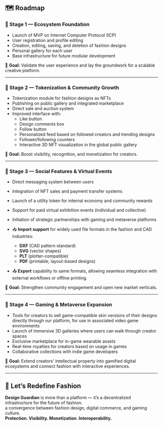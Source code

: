 ## 🗺️ Roadmap

### 🔹 Stage 1 — Ecosystem Foundation

- Launch of MVP on Internet Computer Protocol (ICP)  
- User registration and profile editing  
- Creation, editing, saving, and deletion of fashion designs  
- Personal gallery for each user  
- Base infrastructure for future modular development  

🎯 **Goal:** Validate the user experience and lay the groundwork for a scalable creative platform.

---

### 🔹 Stage 2 — Tokenization & Community Growth

- Tokenization module for fashion designs as NFTs  
- Publishing on public gallery and integrated marketplace  
- Direct sale and auction system  
- Improved interface with:  
  - Like button
  - Design comments box
  - Follow button  
  - Personalized feed based on followed creators and trending designs  
  - Follower/following counters  
  - Interactive 3D NFT visualization in the global public gallery  

🎯 **Goal:** Boost visibility, recognition, and monetization for creators.

---

### 🔹 Stage 3 — Social Features & Virtual Events

- Direct messaging system between users  
- Integration of NFT sales and payment transfer systems  
- Launch of a utility token for internal economy and community rewards  
- Support for paid virtual exhibition events (individual and collective)  
- Initiation of strategic partnerships with gaming and metaverse platforms

- 📥 **Import support** for widely used file formats in the fashion and CAD industries:
  - **DXF** (CAD pattern standard)
  - **SVG** (vector shapes)
  - **PLT** (plotter-compatible)
  - **PDF** (printable, layout-based designs)
- 📤 **Export** capability to same formats, allowing seamless integration with external workflows or offline printing.

🎯 **Goal:** Strengthen community engagement and open new market verticals.

---

### 🔹 Stage 4 — Gaming & Metaverse Expansion

- Tools for creators to sell game-compatible skin versions of their designs directly through our platform, for use in associated video game environments
- Launch of immersive 3D galleries where users can walk through creator spaces  
- Exclusive marketplace for in-game wearable assets  
- Real-time royalties for creators based on usage in games  
- Collaborative collections with indie game developers  

🎯 **Goal:** Extend creators' intellectual property into gamified digital ecosystems and connect fashion with interactive experiences.

---

## 🚀 Let’s Redefine Fashion

**Design Guardian** is more than a platform — it’s a decentralized infrastructure for the future of fashion:  
a convergence between fashion design, digital commerce, and gaming culture.  
**Protection. Visibility. Monetization. Interoperability.**
